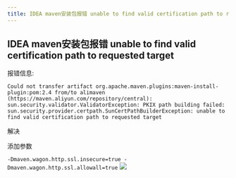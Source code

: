 ```yaml
---
title: IDEA maven安装包报错 unable to find valid certification path to requested target
---
```






## IDEA maven安装包报错 unable to find valid certification path to requested target

报错信息:

```shell
Could not transfer artifact org.apache.maven.plugins:maven-install-plugin:pom:2.4 from/to alimaven (https://maven.aliyun.com/repository/central): sun.security.validator.ValidatorException: PKIX path building failed: sun.security.provider.certpath.SunCertPathBuilderException: unable to find valid certification path to requested target
```

解决

添加参数

`-Dmaven.wagon.http.ssl.insecure=true -Dmaven.wagon.http.ssl.allowall=true`
![](https://img2018.cnblogs.com/i-beta/1391561/201912/1391561-20191224125111091-1607460807.png)

